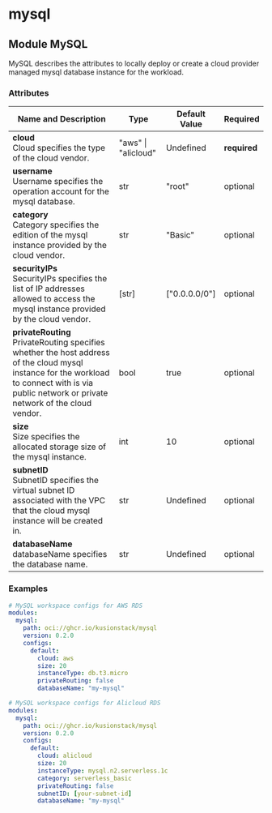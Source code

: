 # mysql

## Module MySQL

MySQL describes the attributes to locally deploy or create a cloud provider managed mysql database instance for the workload. 

### Attributes

|Name and Description|Type|Default Value|Required|
|--------------------|----|-------------|--------|
|**cloud**<br />Cloud specifies the type of the cloud vendor. |"aws" \| "alicloud"|Undefined|**required**|
|**username**<br />Username specifies the operation account for the mysql database. |str|"root"|optional|
|**category**<br />Category specifies the edition of the mysql instance provided by the cloud vendor. |str|"Basic"|optional|
|**securityIPs**<br />SecurityIPs specifies the list of IP addresses allowed to access the mysql instance provided by the cloud vendor. |[str]|["0.0.0.0/0"]|optional|
|**privateRouting**<br />PrivateRouting specifies whether the host address of the cloud mysql instance for the workload to connect with is via public network or private network of the cloud vendor. |bool|true|optional|
|**size**<br />Size specifies the allocated storage size of the mysql instance. |int|10|optional|
|**subnetID**<br />SubnetID specifies the virtual subnet ID associated with the VPC that the cloud mysql instance will be created in. |str|Undefined|optional|
|**databaseName**<br />databaseName specifies the database name. |str|Undefined|optional|

### Examples

```yaml
# MySQL workspace configs for AWS RDS
modules: 
  mysql: 
    path: oci://ghcr.io/kusionstack/mysql
    version: 0.2.0
    configs: 
      default: 
        cloud: aws
        size: 20
        instanceType: db.t3.micro
        privateRouting: false
        databaseName: "my-mysql"
```

```yaml
# MySQL workspace configs for Alicloud RDS
modules: 
  mysql: 
    path: oci://ghcr.io/kusionstack/mysql
    version: 0.2.0
    configs: 
      default: 
        cloud: alicloud
        size: 20
        instanceType: mysql.n2.serverless.1c
        category: serverless_basic
        privateRouting: false
        subnetID: [your-subnet-id]
        databaseName: "my-mysql"
```